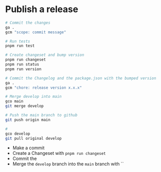 # Publish a release

```bash
# Commit the changes
ga .
gcm "scope: commit message"

# Run tests
pnpm run test

# Create changeset and bump version
pnpm run changeset
pnpm run status
pnpm run version

# Commit the Changelog and the package.json with the bumped version
ga .
gcm "chore: release version x.x.x"

# Merge develop into main
gco main
git merge develop

# Push the main branch to github
git push origin main

#
gco develop
git pull original develop
```
- Make a commit
- Create a Changeset with `pnpm run changeset`
- Commit the
- Merge the `develop` branch into the `main` branch with ``
